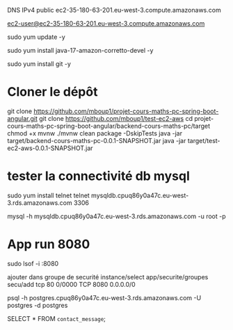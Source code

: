 DNS IPv4 public
ec2-35-180-63-201.eu-west-3.compute.amazonaws.com

ec2-user@ec2-35-180-63-201.eu-west-3.compute.amazonaws.com

sudo yum update -y

sudo yum install java-17-amazon-corretto-devel -y

sudo yum install git -y


# Cloner le dépôt
git clone https://github.com/mboup1/projet-cours-maths-pc-spring-boot-angular.git
git clone https://github.com/mboup1/test-ec2-aws
cd projet-cours-maths-pc-spring-boot-angular/backend-cours-maths-pc/target
chmod +x mvnw
./mvnw clean package -DskipTests
java -jar target/backend-cours-maths-pc-0.0.1-SNAPSHOT.jar
java -jar target/test-ec2-aws-0.0.1-SNAPSHOT.jar



# tester la connectivité db mysql
sudo yum install telnet
telnet mysqldb.cpuq86y0a47c.eu-west-3.rds.amazonaws.com 3306

mysql -h mysqldb.cpuq86y0a47c.eu-west-3.rds.amazonaws.com -u root -p


# App run 8080
sudo lsof -i :8080

ajouter dans groupe de securité instance/select app/securite/groupes secu/add tcp 80 0/0000
TCP
8080
0.0.0.0/0

psql -h postgres.cpuq86y0a47c.eu-west-3.rds.amazonaws.com -U postgres -d postgres

SELECT * FROM `contact_message`;
